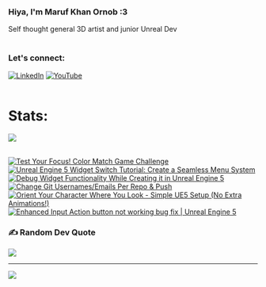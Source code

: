  ### Hiya, I'm Maruf Khan Ornob :3
  Self thought general 3D artist and junior Unreal Dev<br><br>

### Let's connect:
[![LinkedIn](https://img.shields.io/badge/LinkedIn-%230077B5.svg?logo=linkedin&logoColor=white)](https://linkedin.com/in/ornobmk) [![YouTube](https://img.shields.io/badge/YouTube-%23FF0000.svg?logo=YouTube&logoColor=white)](https://youtube.com/@buggybug1) <br><br>

<!--- # Daily Tools:
![Blender](https://img.shields.io/badge/blender-%23F5792A.svg?style=for-the-badge&logo=blender&logoColor=white) 
![Python](https://img.shields.io/badge/python-3670A0?style=for-the-badge&logo=python&logoColor=ffdd54)
![Unreal Engine](https://img.shields.io/badge/unrealengine-%23313131.svg?style=for-the-badge&logo=unrealengine&logoColor=white)
![C++](https://img.shields.io/badge/c++-%2300599C.svg?style=for-the-badge&logo=c%2B%2B&logoColor=white)
![Figma](https://img.shields.io/badge/figma-%23F24E1E.svg?style=for-the-badge&logo=figma&logoColor=white)
![Canva](https://img.shields.io/badge/Canva-%2300C4CC.svg?style=for-the-badge&logo=Canva&logoColor=white) 
![Adobe Photoshop](https://img.shields.io/badge/adobe%20photoshop-%2331A8FF.svg?style=for-the-badge&logo=adobe%20photoshop&logoColor=white)
![Adobe Premiere Pro](https://img.shields.io/badge/Adobe%20Premiere%20Pro-9999FF.svg?style=for-the-badge&logo=Adobe%20Premiere%20Pro&logoColor=white) -->

# Stats:
![](https://github-readme-stats.vercel.app/api/top-langs/?username=marufx86&theme=calm_pink&hide_border=true&include_all_commits=false&count_private=false&layout=compact)<br><br>

<!-- BEGIN YOUTUBE-CARDS -->
[![Test Your Focus! Color Match Game Challenge](https://ytcards.demolab.com/?id=NvY6hlLJFOo&title=Test+Your+Focus%21+Color+Match+Game+Challenge&lang=en&timestamp=1734592208&background_color=%230d1117&title_color=%23ffffff&stats_color=%23dedede&max_title_lines=1&width=250&border_radius=5 "Test Your Focus! Color Match Game Challenge")](https://www.youtube.com/watch?v=NvY6hlLJFOo)
[![Unreal Engine 5 Widget Switch Tutorial: Create a Seamless Menu System](https://ytcards.demolab.com/?id=aX7W1dKOGcU&title=Unreal+Engine+5+Widget+Switch+Tutorial%3A+Create+a+Seamless+Menu+System&lang=en&timestamp=1733601459&background_color=%230d1117&title_color=%23ffffff&stats_color=%23dedede&max_title_lines=1&width=250&border_radius=5 "Unreal Engine 5 Widget Switch Tutorial: Create a Seamless Menu System")](https://www.youtube.com/watch?v=aX7W1dKOGcU)
[![Debug Widget Functionality While Creating it in Unreal Engine 5](https://ytcards.demolab.com/?id=2ib3B1VMyO0&title=Debug+Widget+Functionality+While+Creating+it+in+Unreal+Engine+5&lang=en&timestamp=1732992700&background_color=%230d1117&title_color=%23ffffff&stats_color=%23dedede&max_title_lines=1&width=250&border_radius=5 "Debug Widget Functionality While Creating it in Unreal Engine 5")](https://www.youtube.com/watch?v=2ib3B1VMyO0)
[![Change Git Usernames/Emails Per Repo & Push](https://ytcards.demolab.com/?id=pX95l8Ad6-E&title=Change+Git+Usernames%2FEmails+Per+Repo+%26+Push&lang=en&timestamp=1732398353&background_color=%230d1117&title_color=%23ffffff&stats_color=%23dedede&max_title_lines=1&width=250&border_radius=5 "Change Git Usernames/Emails Per Repo & Push")](https://www.youtube.com/watch?v=pX95l8Ad6-E)
[![Orient Your Character Where You Look - Simple UE5 Setup (No Extra Animations!)](https://ytcards.demolab.com/?id=PLbl9wR602E&title=Orient+Your+Character+Where+You+Look+-+Simple+UE5+Setup+%28No+Extra+Animations%21%29&lang=en&timestamp=1731762026&background_color=%230d1117&title_color=%23ffffff&stats_color=%23dedede&max_title_lines=1&width=250&border_radius=5 "Orient Your Character Where You Look - Simple UE5 Setup (No Extra Animations!)")](https://www.youtube.com/watch?v=PLbl9wR602E)
[![Enhanced Input Action button not working bug fix | Unreal Engine 5](https://ytcards.demolab.com/?id=qOHOI_K3qg4&title=Enhanced+Input+Action+button+not+working+bug+fix+%7C+Unreal+Engine+5&lang=en&timestamp=1731176574&background_color=%230d1117&title_color=%23ffffff&stats_color=%23dedede&max_title_lines=1&width=250&border_radius=5 "Enhanced Input Action button not working bug fix | Unreal Engine 5")](https://www.youtube.com/watch?v=qOHOI_K3qg4)
<!-- END YOUTUBE-CARDS -->

### ✍️ Random Dev Quote
![](https://quotes-github-readme.vercel.app/api?type=horizontal&theme=tokyonight)

---
[![](https://visitcount.itsvg.in/api?id=marufx86&icon=1&color=0)](https://visitcount.itsvg.in)

<!-- Proudly created with GPRM ( https://gprm.itsvg.in ) -->
